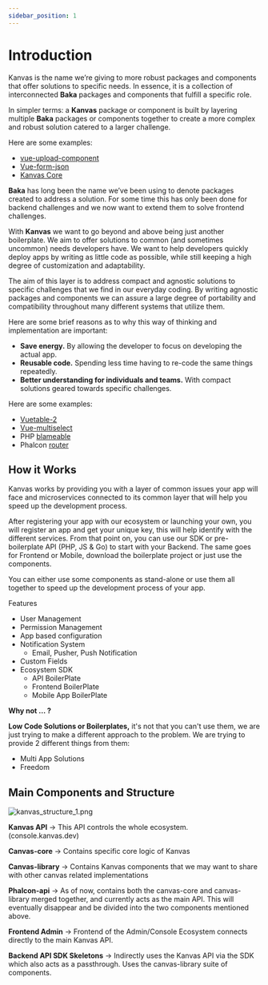 ```yaml
---
sidebar_position: 1
---
```


# Introduction

Kanvas is the name we’re giving to more robust packages and components that offer solutions to specific needs. In essence, it is a collection of interconnected **Baka** packages and components that fulfill a specific role.

In simpler terms: a **Kanvas** package or component is built by layering multiple **Baka** packages or components together to create a more complex and robust solution catered to a larger challenge.

Here are some examples:

*   [vue-upload-component](https://github.com/lian-yue/vue-upload-component)
*   [Vue-form-json](https://github.com/14nrv/vue-form-json)
*   [Kanvas Core](https://github.com/bakaphp/canvas-core)

**Baka** has long been the name we’ve been using to denote packages created to address a solution. For some time this has only been done for backend challenges and we now want to extend them to solve frontend challenges.

With **Kanvas** we want to go beyond and above being just another boilerplate. We aim to offer solutions to common (and sometimes uncommon) needs developers have. We want to help developers quickly deploy apps by writing as little code as possible, while still keeping a high degree of customization and adaptability.

The aim of this layer is to address compact and agnostic solutions to specific challenges that we find in our everyday coding. By writing agnostic packages and components we can assure a large degree of portability and compatibility throughout many different systems that utilize them.

Here are some brief reasons as to why this way of thinking and implementation are important:

*   **Save energy.** By allowing the developer to focus on developing the actual app.
*   **Reusable code.** Spending less time having to re-code the same things repeatedly.
*   **Better understanding for individuals and teams.** With compact solutions geared towards specific challenges.

Here are some examples:

*   [Vuetable-2](https://github.com/ratiw/vuetable-2)
*   [Vue-multiselect](https://github.com/shentao/vue-multiselect)
*   PHP [blameable](https://github.com/bakaphp/blameable)
*   Phalcon [router](https://github.com/bakaphp/router)

## How it Works

Kanvas works by providing you with a layer of common issues your app will face and microservices  connected to its common layer that will help you speed up the development process.

After registering your app with our ecosystem or launching your own, you will register an app and get your unique key, this will help identify with the different services. From that point on, you can use our SDK or pre-boilerplate API (PHP, JS & Go) to start with your Backend. The same goes for Frontend or Mobile, download the boilerplate project or just use the components.

You can either use some components as stand-alone or use them all together to speed up the development process of your app.

Features
*   User Management
*   Permission Management 
*   App based configuration
*   Notification System
    *   Email, Pusher, Push Notification
*   Custom Fields
*   Ecosystem SDK
    *   API BoilerPlate
    *   Frontend BoilerPlate
    *   Mobile App BoilerPlate

**Why not … ?**

**Low Code Solutions or Boilerplates,** it's not that you can't use them, we are just trying to make a different approach to the problem. We are trying to provide 2 different things from them:

*   Multi App Solutions 
*   Freedom

## Main Components and Structure

![kanvas_structure_1.png](/kanvas_structure_1.png)

**Kanvas API** → This API controls the whole ecosystem. (console.kanvas.dev)

**Canvas-core** → Contains specific core logic of Kanvas

**Canvas-library** → Contains Kanvas  components that we may want to share with other canvas related implementations

**Phalcon-api** → As of now, contains both the canvas-core and canvas-library merged together, and currently acts as the main API. This will eventually disappear and be divided into the two components mentioned above.

**Frontend Admin** → Frontend of the Admin/Console Ecosystem connects directly to the main Kanvas API.

**Backend API SDK Skeletons** → Indirectly uses the Kanvas API via the SDK which also acts as a passthrough. Uses the canvas-library suite of components.